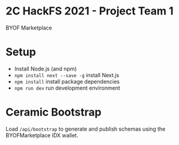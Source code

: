 # 2C HackFS 2021 - Project Team 1

BYOF Marketplace

# Setup

* Install Node.js (and npm)
* `npm install next --save -g` install Next.js
* `npm install` install package dependencies
* `npm run dev` run development environment

# Ceramic Bootstrap

Load `/api/bootstrap` to generate and publish schemas using the BYOFMarketplace IDX wallet.